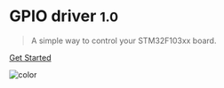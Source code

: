 <!-- _coverpage.md -->


# GPIO driver <small>1.0</small>

> A simple way to control your STM32F103xx board.


[Get Started](_intro.md)

<!-- background color -->

![color](#beebee)